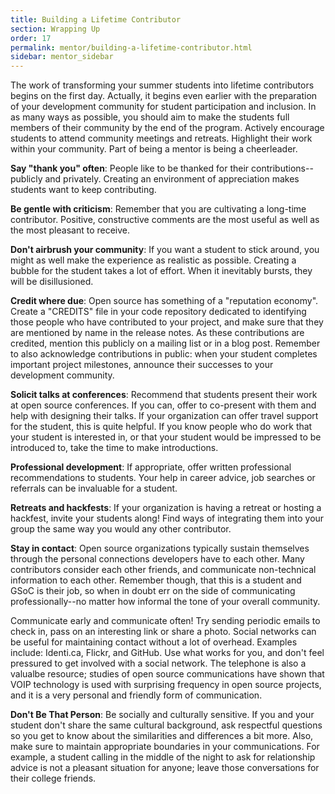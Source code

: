 ```yaml
---
title: Building a Lifetime Contributor
section: Wrapping Up
order: 17
permalink: mentor/building-a-lifetime-contributor.html
sidebar: mentor_sidebar
---
```


The work of transforming your summer students into lifetime contributors begins on the first day. Actually, it begins even earlier with the preparation of your development community for student participation and inclusion. In as many ways as possible, you should aim to make the students full members of their community by the end of the program. Actively encourage students to attend community meetings and retreats. Highlight their work within your community. Part of being a mentor is being a cheerleader.

**Say "thank you" often**: People like to be thanked for their contributions--publicly and privately. Creating an environment of appreciation makes students want to keep contributing.

**Be gentle with criticism**: Remember that you are cultivating a long-time contributor.  Positive, constructive comments are the most useful as well as the most pleasant to receive.

**Don't airbrush your community**: If you want a student to stick around, you might as well make the experience as realistic as possible. Creating a bubble for the student takes a lot of effort. When it inevitably bursts, they will be disillusioned.

**Credit where due**: Open source has something of a "reputation economy". Create a "CREDITS" file in your code repository dedicated to identifying those people who have contributed to your project, and make sure that they are mentioned by name in the release notes.   As these contributions are credited, mention this publicly on a mailing list or in a blog post. Remember to also acknowledge contributions in public: when your student completes important project milestones, announce their successes to your development community.

**Solicit talks at conferences**: Recommend that students present their work at open source conferences. If you can, offer to co-present with them and help with designing their talks. If your organization can offer travel support for the student, this is quite helpful.  If you know people who do work that your student is interested in, or that your student would be impressed to be introduced to, take the time to make introductions.

**Professional development**: If appropriate, offer written professional recommendations to students. Your help in career advice, job searches or referrals can be invaluable for a student.

**Retreats and hackfests**: If your organization is having a retreat or hosting a hackfest, invite your students along! Find ways of integrating them into your group the same way you would any other contributor.

**Stay in contact**: Open source organizations typically sustain themselves through the personal connections developers have to each other. Many contributors consider each other friends, and communicate non-technical information to each other. Remember though, that this is a student and GSoC is their job, so when in doubt err on the side of communicating professionally--no matter how informal the tone of your overall community.

Communicate early and communicate often! Try sending periodic emails to check in, pass on an interesting link or share a photo. Social networks can be useful for maintaining contact without a lot of overhead. Examples include: Identi.ca, Flickr, and GitHub. Use what works for you, and don't feel pressured to get involved with a social network.  The telephone is also a valualbe resource; studies of open source communications have shown that VOIP technology is used with surprising frequency in open source projects, and it is a very personal and friendly form of communication.

**Don't Be That Person**: Be socially and culturally sensitive. If you and your student don't share the same cultural background, ask respectful questions so you get to know about the similarities and differences a bit more. Also, make sure to maintain appropriate boundaries in your communications. For example, a student calling in the middle of the night to ask for relationship advice is not a pleasant situation for anyone; leave those conversations for their college friends.


